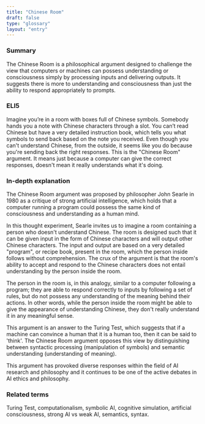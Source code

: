 ```yaml
---
title: "Chinese Room"
draft: false
type: "glossary"
layout: "entry"
---
```


### Summary
The Chinese Room is a philosophical argument designed to challenge the view that computers or machines can possess understanding or consciousness simply by processing inputs and delivering outputs. It suggests there is more to understanding and consciousness than just the ability to respond appropriately to prompts.

### ELI5
Imagine you’re in a room with boxes full of Chinese symbols. Somebody hands you a note with Chinese characters through a slot. You can’t read Chinese but have a very detailed instruction book, which tells you what symbols to send back based on the note you received. Even though you can't understand Chinese, from the outside, it seems like you do because you're sending back the right responses. This is the "Chinese Room" argument. It means just because a computer can give the correct responses, doesn't mean it really understands what it's doing.

### In-depth explanation
The Chinese Room argument was proposed by philosopher John Searle in 1980 as a critique of strong artificial intelligence, which holds that a computer running a program could possess the same kind of consciousness and understanding as a human mind. 

In this thought experiment, Searle invites us to imagine a room containing a person who doesn't understand Chinese. The room is designed such that it can be given input in the form of Chinese characters and will output other Chinese characters. The input and output are based on a very detailed "program", or recipe book, present in the room, which the person inside follows without comprehension. The crux of the argument is that the room's ability to accept and respond to the Chinese characters does not entail understanding by the person inside the room.

The person in the room is, in this analogy, similar to a computer following a program; they are able to respond correctly to inputs by following a set of rules, but do not possess any understanding of the meaning behind their actions. In other words, while the person inside the room might be able to give the appearance of understanding Chinese, they don't really understand it in any meaningful sense.

This argument is an answer to the Turing Test, which suggests that if a machine can convince a human that it is a human too, then it can be said to 'think'. The Chinese Room argument opposes this view by distinguishing between syntactic processing (manipulation of symbols) and semantic understanding (understanding of meaning).

This argument has provoked diverse responses within the field of AI research and philosophy and it continues to be one of the active debates in AI ethics and philosophy.

### Related terms
Turing Test, computationalism, symbolic AI, cognitive simulation, artificial consciousness, strong AI vs weak AI, semantics, syntax.

